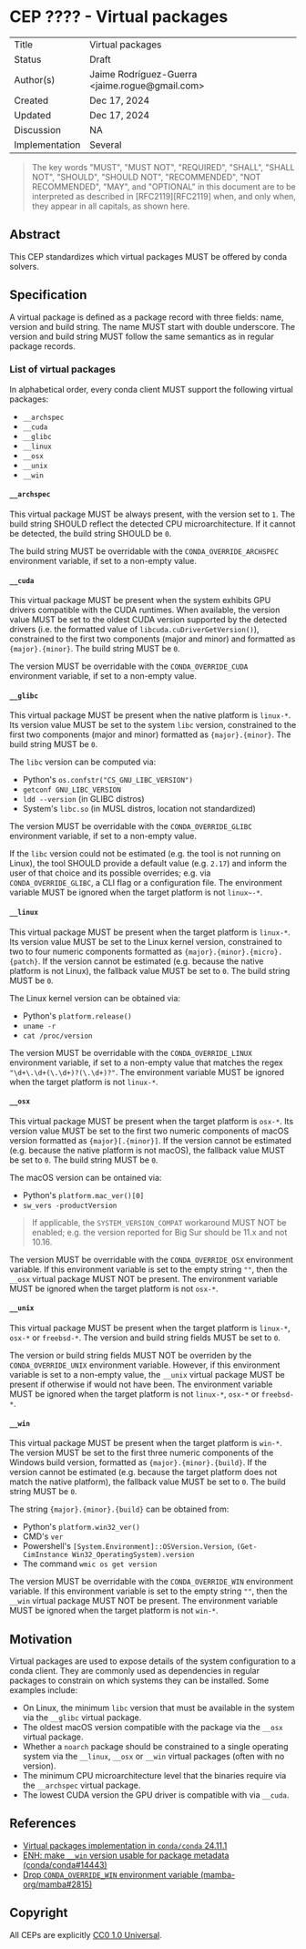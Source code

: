 # CEP ???? - Virtual packages

<table>
<tr><td> Title </td><td> Virtual packages </td>
<tr><td> Status </td><td> Draft </td></tr>
<tr><td> Author(s) </td><td> Jaime Rodríguez-Guerra &lt;jaime.rogue@gmail.com&gt;</td></tr>
<tr><td> Created </td><td> Dec 17, 2024</td></tr>
<tr><td> Updated </td><td> Dec 17, 2024</td></tr>
<tr><td> Discussion </td><td> NA </td></tr>
<tr><td> Implementation </td><td> Several </td></tr>
</table>

> The key words "MUST", "MUST NOT", "REQUIRED", "SHALL", "SHALL NOT", "SHOULD", "SHOULD NOT",
  "RECOMMENDED", "NOT RECOMMENDED", "MAY", and "OPTIONAL" in this document are to be interpreted as
  described in [RFC2119][RFC2119] when, and only when, they appear in all capitals, as shown here.

## Abstract

This CEP standardizes which virtual packages MUST be offered by conda solvers.

## Specification

A virtual package is defined as a package record with three fields: name, version and build string.
The name MUST start with double underscore. The version and build string MUST follow the same semantics as in regular package records.

### List of virtual packages

In alphabetical order, every conda client MUST support the following virtual packages:

- `__archspec`
- `__cuda`
- `__glibc`
- `__linux`
- `__osx`
- `__unix`
- `__win`

#### `__archspec`

This virtual package MUST be always present, with the version set to `1`. The build string SHOULD reflect the detected CPU microarchitecture. If it cannot be detected, the build string SHOULD be `0`.

The build string MUST be overridable with the `CONDA_OVERRIDE_ARCHSPEC` environment variable, if set to a non-empty value.

#### `__cuda`

This virtual package MUST be present when the system exhibits GPU drivers compatible with the CUDA runtimes. When available, the version value MUST be set to the oldest CUDA version supported by the detected drivers (i.e. the formatted value of `libcuda.cuDriverGetVersion()`), constrained to the first two components (major and minor) and formatted as `{major}.{minor}`. The build string MUST be `0`.

The version MUST be overridable with the `CONDA_OVERRIDE_CUDA` environment variable, if set to a non-empty value.

#### `__glibc`

This virtual package MUST be present when the native platform is `linux-*`. Its version value MUST be set to the system `libc` version, constrained to the first two components (major and minor) formatted as `{major}.{minor}`. The build string MUST be `0`.

The `libc` version can be computed via:

- Python's `os.confstr("CS_GNU_LIBC_VERSION")`
- `getconf GNU_LIBC_VERSION`
- `ldd --version` (in GLIBC distros)
- System's `libc.so` (in MUSL distros, location not standardized)

The version MUST be overridable with the `CONDA_OVERRIDE_GLIBC` environment variable, if set to a non-empty value.

If the `libc` version could not be estimated (e.g. the tool is not running on Linux), the tool SHOULD provide a default value (e.g. `2.17`) and inform the user of that choice and its possible overrides; e.g. via `CONDA_OVERRIDE_GLIBC`, a CLI flag or a configuration file. The environment variable MUST be ignored when the target platform is not `linux~-*`.

#### `__linux`

This virtual package MUST be present when the target platform is `linux-*`. Its version value MUST be set to the Linux kernel version, constrained to two to four numeric components formatted as `{major}.{minor}.{micro}.{patch}`. If the version cannot be estimated (e.g. because the native platform is not Linux), the fallback value MUST be set to `0`. The build string MUST be `0`.

The Linux kernel version can be obtained via:

* Python's `platform.release()`
* `uname -r`
* `cat /proc/version`

The version MUST be overridable with the `CONDA_OVERRIDE_LINUX` environment variable, if set to a non-empty value that matches the regex `"\d+\.\d+(\.\d+)?(\.\d+)?"`. The environment variable MUST be ignored when the target platform is not `linux-*`.

#### `__osx`

This virtual package MUST be present when the target platform is `osx-*`. Its version value MUST be set to the first two numeric components of macOS version formatted as `{major}[.{minor}]`. If the version cannot be estimated (e.g. because the native platform is not macOS), the fallback value MUST be set to `0`. The build string MUST be `0`. 

The macOS version can be ontained via:

- Python's `platform.mac_ver()[0]`
- `sw_vers -productVersion`

> If applicable, the `SYSTEM_VERSION_COMPAT` workaround MUST NOT be enabled; e.g. the version reported for Big Sur should be 11.x and not 10.16.

The version MUST be overridable with the `CONDA_OVERRIDE_OSX` environment variable. If this environment variable is set to the empty string `""`, then the `__osx` virtual package MUST NOT be present. The environment variable MUST be ignored when the target platform is not `osx-*`.

#### `__unix`

This virtual package MUST be present when the target platform is `linux-*`, `osx-*` or `freebsd-*`. The version and build string fields MUST be set to `0`.

The version or build string fields MUST NOT be overriden by the `CONDA_OVERRIDE_UNIX` environment variable. However, if this environment variable is set to a non-empty value, the `__unix` virtual package MUST be present if otherwise if would not have been. The environment variable MUST be ignored when the target platform is not `linux-*`, `osx-*` or `freebsd-*`.

#### `__win`

This virtual package MUST be present when the target platform is `win-*`. The version MUST be set to the first three numeric components of the Windows build version, formatted as `{major}.{minor}.{build}`. If the version cannot be estimated (e.g. because the target platform does not match the native platform), the fallback value MUST be set to `0`. The build string MUST be `0`. 

The string `{major}.{minor}.{build}` can be obtained from:

- Python's `platform.win32_ver()`
- CMD's `ver`
- Powershell's `[System.Environment]::OSVersion.Version`, `(Get-CimInstance Win32_OperatingSystem).version`
- The command `wmic os get version`

The version MUST be overridable with the `CONDA_OVERRIDE_WIN` environment variable. If this environment variable is set to the empty string `""`, then the `__win` virtual package MUST NOT be present. The environment variable MUST be ignored when the target platform is not `win-*`.

## Motivation

Virtual packages are used to expose details of the system configuration to a conda client. They are commonly used as dependencies in regular packages to constrain on which systems they can be installed. Some examples include:

* On Linux, the minimum `libc` version that must be available in the system via the `__glibc` virtual package.
* The oldest macOS version compatible with the package via the `__osx` virtual package.
* Whether a `noarch` package should be constrained to a single operating system via the `__linux`, `__osx` or `__win` virtual packages (often with no version).
* The minimum CPU microarchitecture level that the binaries require via the `__archspec` virtual package.
* The lowest CUDA version the GPU driver is compatible with via `__cuda`.

## References

* [Virtual packages implementation in `conda/conda` 24.11.1](https://github.com/conda/conda/tree/24.11.1/conda/plugins/virtual_packages)
* [ENH: make `__win` version usable for package metadata (conda/conda#14443)](https://github.com/conda/conda/issues/14443)
* [Drop `CONDA_OVERRIDE_WIN` environment variable (mamba-org/mamba#2815)](https://github.com/mamba-org/mamba/pull/2815)

## Copyright

All CEPs are explicitly [CC0 1.0 Universal](https://creativecommons.org/publicdomain/zero/1.0/).

